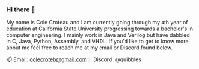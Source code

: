 ### Hi there 👋

My name is Cole Croteau and I am currently going through my `4`th year of education at California State University progressing towards a bachelor's in computer engineering. I mainly work in Java and Verilog but have dabbled in C, Java, Python, Assembly, and VHDL. If you'd like to get to know more about me feel free to reach me at my email or Discord found below.

📫 Email: colecroteb@gmail.com || Discord: @quibbles
